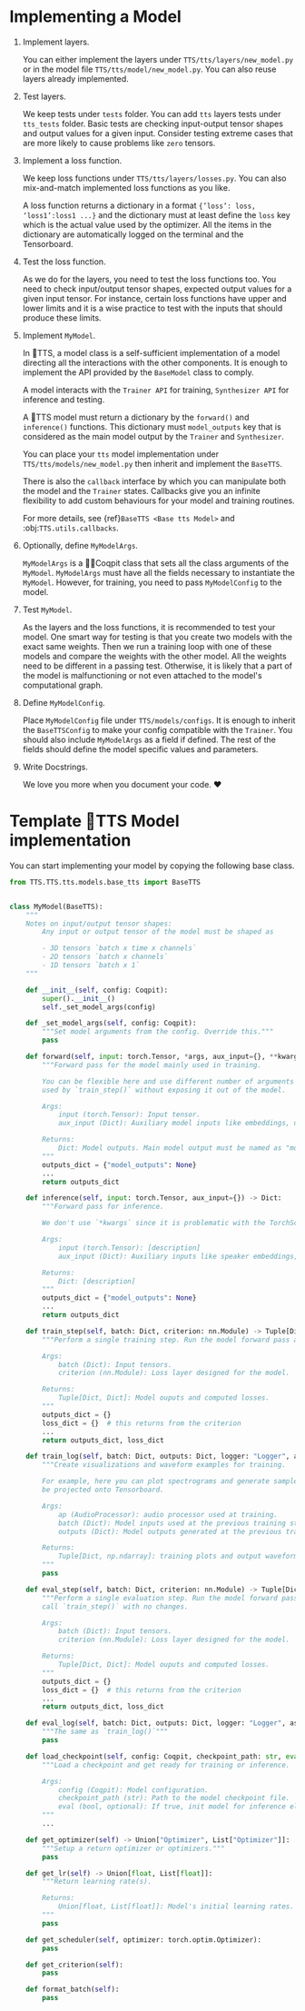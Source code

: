 # Implementing a Model

1. Implement layers.

    You can either implement the layers under `TTS/tts/layers/new_model.py` or in the model file `TTS/tts/model/new_model.py`.
    You can also reuse layers already implemented.

2. Test layers.

    We keep tests under `tests` folder. You can add `tts` layers tests under `tts_tests` folder.
    Basic tests are checking input-output tensor shapes and output values for a given input. Consider testing extreme cases that are more likely to cause problems like `zero` tensors.

3. Implement a loss function.

    We keep loss functions under `TTS/tts/layers/losses.py`. You can also mix-and-match implemented loss functions as you like.

   A loss function returns a dictionary in a format ```{’loss’: loss, ‘loss1’:loss1 ...}``` and the dictionary must at least define the `loss` key which is the actual value used by the optimizer. All the items in the dictionary are automatically logged on the terminal and the Tensorboard.

4. Test the loss function.

    As we do for the layers, you need to test the loss functions too. You need to check input/output tensor shapes,
    expected output values for a given input tensor. For instance, certain loss functions have upper and lower limits and
    it is a wise practice to test with the inputs that should produce these limits.

5. Implement `MyModel`.

    In 🐸TTS, a model class is a self-sufficient implementation of a model directing all the interactions with the other
    components. It is enough to implement the API provided by the `BaseModel` class to comply.

    A model interacts with the `Trainer API` for training, `Synthesizer API` for inference and testing.

    A 🐸TTS model must return a dictionary by the `forward()` and `inference()` functions. This dictionary must `model_outputs` key that is considered as the main model output by the `Trainer` and `Synthesizer`.

    You can place your `tts` model implementation under `TTS/tts/models/new_model.py` then inherit and implement the `BaseTTS`.

    There is also the `callback` interface by which you can manipulate both the model and the `Trainer` states. Callbacks give you
    an infinite flexibility to add custom behaviours for your model and training routines.

    For more details, see {ref}`BaseTTS <Base tts Model>` and :obj:`TTS.utils.callbacks`.

6. Optionally, define `MyModelArgs`.

    `MyModelArgs` is a 👨‍✈️Coqpit class that sets all the class arguments of the `MyModel`. `MyModelArgs` must have
    all the fields necessary to instantiate the `MyModel`. However, for training, you need to pass `MyModelConfig` to
    the model.

7. Test `MyModel`.

    As the layers and the loss functions, it is recommended to test your model. One smart way for testing is that you
    create two models with the exact same weights. Then we run a training loop with one of these models and
    compare the weights with the other model. All the weights need to be different in a passing test. Otherwise, it
    is likely that a part of the model is malfunctioning or not even attached to the model's computational graph.

8. Define `MyModelConfig`.

    Place `MyModelConfig` file under `TTS/models/configs`. It is enough to inherit the `BaseTTSConfig` to make your
    config compatible with the `Trainer`. You should also include `MyModelArgs` as a field if defined. The rest of the fields should define the model
    specific values and parameters.

9. Write Docstrings.

    We love you more when you document your code. ❤️


# Template 🐸TTS Model implementation

You can start implementing your model by copying the following base class.

```python
from TTS.TTS.tts.models.base_tts import BaseTTS


class MyModel(BaseTTS):
    """
    Notes on input/output tensor shapes:
        Any input or output tensor of the model must be shaped as

        - 3D tensors `batch x time x channels`
        - 2D tensors `batch x channels`
        - 1D tensors `batch x 1`
    """

    def __init__(self, config: Coqpit):
        super().__init__()
        self._set_model_args(config)

    def _set_model_args(self, config: Coqpit):
        """Set model arguments from the config. Override this."""
        pass

    def forward(self, input: torch.Tensor, *args, aux_input={}, **kwargs) -> Dict:
        """Forward pass for the model mainly used in training.

        You can be flexible here and use different number of arguments and argument names since it is intended to be
        used by `train_step()` without exposing it out of the model.

        Args:
            input (torch.Tensor): Input tensor.
            aux_input (Dict): Auxiliary model inputs like embeddings, durations or any other sorts of inputs.

        Returns:
            Dict: Model outputs. Main model output must be named as "model_outputs".
        """
        outputs_dict = {"model_outputs": None}
        ...
        return outputs_dict

    def inference(self, input: torch.Tensor, aux_input={}) -> Dict:
        """Forward pass for inference.

        We don't use `*kwargs` since it is problematic with the TorchScript API.

        Args:
            input (torch.Tensor): [description]
            aux_input (Dict): Auxiliary inputs like speaker embeddings, durations etc.

        Returns:
            Dict: [description]
        """
        outputs_dict = {"model_outputs": None}
        ...
        return outputs_dict

    def train_step(self, batch: Dict, criterion: nn.Module) -> Tuple[Dict, Dict]:
        """Perform a single training step. Run the model forward pass and compute losses.

        Args:
            batch (Dict): Input tensors.
            criterion (nn.Module): Loss layer designed for the model.

        Returns:
            Tuple[Dict, Dict]: Model ouputs and computed losses.
        """
        outputs_dict = {}
        loss_dict = {}  # this returns from the criterion
        ...
        return outputs_dict, loss_dict

    def train_log(self, batch: Dict, outputs: Dict, logger: "Logger", assets:Dict, steps:int) -> None:
        """Create visualizations and waveform examples for training.

        For example, here you can plot spectrograms and generate sample sample waveforms from these spectrograms to
        be projected onto Tensorboard.

        Args:
            ap (AudioProcessor): audio processor used at training.
            batch (Dict): Model inputs used at the previous training step.
            outputs (Dict): Model outputs generated at the previous training step.

        Returns:
            Tuple[Dict, np.ndarray]: training plots and output waveform.
        """
        pass

    def eval_step(self, batch: Dict, criterion: nn.Module) -> Tuple[Dict, Dict]:
        """Perform a single evaluation step. Run the model forward pass and compute losses. In most cases, you can
        call `train_step()` with no changes.

        Args:
            batch (Dict): Input tensors.
            criterion (nn.Module): Loss layer designed for the model.

        Returns:
            Tuple[Dict, Dict]: Model ouputs and computed losses.
        """
        outputs_dict = {}
        loss_dict = {}  # this returns from the criterion
        ...
        return outputs_dict, loss_dict

    def eval_log(self, batch: Dict, outputs: Dict, logger: "Logger", assets:Dict, steps:int) -> None:
        """The same as `train_log()`"""
        pass

    def load_checkpoint(self, config: Coqpit, checkpoint_path: str, eval: bool = False) -> None:
        """Load a checkpoint and get ready for training or inference.

        Args:
            config (Coqpit): Model configuration.
            checkpoint_path (str): Path to the model checkpoint file.
            eval (bool, optional): If true, init model for inference else for training. Defaults to False.
        """
        ...

    def get_optimizer(self) -> Union["Optimizer", List["Optimizer"]]:
        """Setup a return optimizer or optimizers."""
        pass

    def get_lr(self) -> Union[float, List[float]]:
        """Return learning rate(s).

        Returns:
            Union[float, List[float]]: Model's initial learning rates.
        """
        pass

    def get_scheduler(self, optimizer: torch.optim.Optimizer):
        pass

    def get_criterion(self):
        pass

    def format_batch(self):
        pass

```
